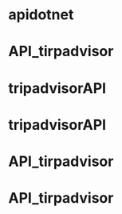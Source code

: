 # apidotnet
# API_tirpadvisor
# tripadvisorAPI
# tripadvisorAPI
# API_tirpadvisor
# API_tirpadvisor
